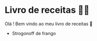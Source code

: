 # Livro de receitas :man_cook: 

Olá ! Bem vindo ao meu livro de receitas :wave:

 - Strogonoff de frango
